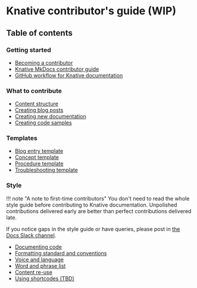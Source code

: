 # Knative contributor's guide (WIP)

## Table of contents


### Getting started

- [Becoming a contributor](./becoming-a-contributor.md)
- [Knative MkDocs contributor guide](./mkdocs-contributor-guide.md)
- [GitHub workflow for Knative documentation](./github.md)


### What to contribute

- [Content structure](./structure.md)
- [Creating blog posts](./creating-blog-posts.md)
- [Creating new documentation](./creating-new-docs.md)
- [Creating code samples](./code-samples.md)


### Templates

- [Blog entry template](./templates/template-blog-entry.md)
- [Concept template](./templates/template-concept.md)
- [Procedure template](./templates/template-procedure.md)
- [Troubleshooting template](./templates/template-troubleshooting.md)


### Style

!!! note "A note to first-time contributors"
    You don't need to read the whole style guide before contributing to Knative documentation.
    Unpolished contributions delivered early are better than perfect contributions delivered late.

If you notice gaps in the style guide or have queries, please post in [the Docs Slack channel](https://knative.slack.com/archives/C9CV04DNJ).

- [Documenting code](./style-guide/documenting-code.md)
- [Formatting standard and conventions](./style-guide/style-and-formatting.md)
- [Voice and language](./style-guide/voice-and-language.md)
- [Word and phrase list](./style-guide/word-and-phrase-list.md)
- [Content re-use](https://github.com/knative/docs/tree/mkdocs/docs/snippets)
- [Using shortcodes (TBD)]()
